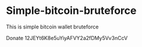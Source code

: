 # Simple-bitcoin-bruteforce
This is simple bitcoin wallet bruteforce


Donate 12JEYt6K8e5uYiyAFVY2a2fDMy5Vv3nCcV

